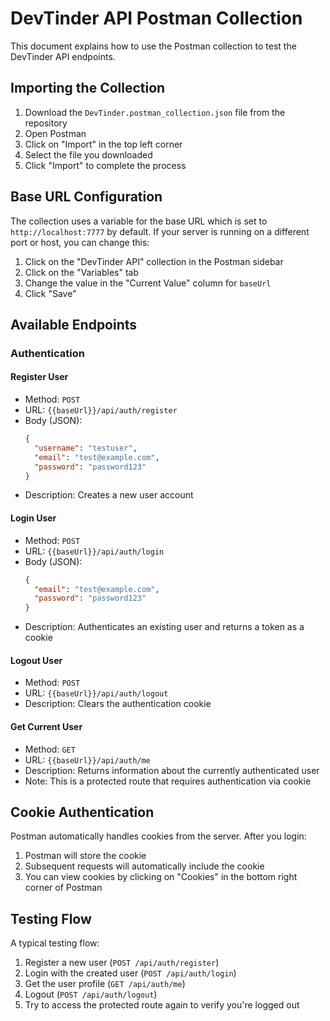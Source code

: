 # DevTinder API Postman Collection

This document explains how to use the Postman collection to test the DevTinder API endpoints.

## Importing the Collection

1. Download the `DevTinder.postman_collection.json` file from the repository
2. Open Postman
3. Click on "Import" in the top left corner
4. Select the file you downloaded
5. Click "Import" to complete the process

## Base URL Configuration

The collection uses a variable for the base URL which is set to `http://localhost:7777` by default. If your server is running on a different port or host, you can change this:

1. Click on the "DevTinder API" collection in the Postman sidebar
2. Click on the "Variables" tab
3. Change the value in the "Current Value" column for `baseUrl`
4. Click "Save"

## Available Endpoints

### Authentication

#### Register User

- Method: `POST`
- URL: `{{baseUrl}}/api/auth/register`
- Body (JSON):
  ```json
  {
    "username": "testuser",
    "email": "test@example.com",
    "password": "password123"
  }
  ```
- Description: Creates a new user account

#### Login User

- Method: `POST`
- URL: `{{baseUrl}}/api/auth/login`
- Body (JSON):
  ```json
  {
    "email": "test@example.com",
    "password": "password123"
  }
  ```
- Description: Authenticates an existing user and returns a token as a cookie

#### Logout User

- Method: `POST`
- URL: `{{baseUrl}}/api/auth/logout`
- Description: Clears the authentication cookie

#### Get Current User

- Method: `GET`
- URL: `{{baseUrl}}/api/auth/me`
- Description: Returns information about the currently authenticated user
- Note: This is a protected route that requires authentication via cookie

## Cookie Authentication

Postman automatically handles cookies from the server. After you login:

1. Postman will store the cookie
2. Subsequent requests will automatically include the cookie
3. You can view cookies by clicking on "Cookies" in the bottom right corner of Postman

## Testing Flow

A typical testing flow:

1. Register a new user (`POST /api/auth/register`)
2. Login with the created user (`POST /api/auth/login`)
3. Get the user profile (`GET /api/auth/me`)
4. Logout (`POST /api/auth/logout`)
5. Try to access the protected route again to verify you're logged out

